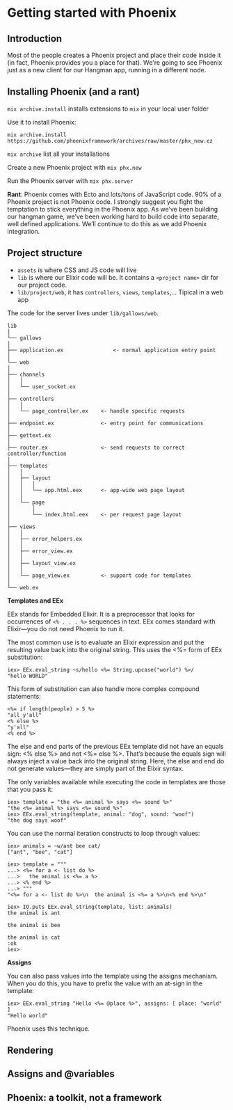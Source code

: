 # Getting started with Phoenix

## Introduction

Most of the people creates a Phoenix project and place their code inside it (in fact, Phoenix provides you a place for that). We're going to see Phoenix just as a new client for our Hangman app, running in a different node.

## Installing Phoenix (and a rant)

`mix archive.install` installs extensions to `mix` in your local user folder

Use it to install Phoenix:

    mix archive.install https://github.com/phoenixframework/archives/raw/master/phx_new.ez

`mix archive` list all your installations

Create a new Phoenix project with `mix phx.new`

Run the Phoenix server with `mix phx.server`

**Rant**: Phoenix comes with Ecto and lots/tons of JavaScript code. 90% of a Phoenix project is not Phoenix code. I strongly suggest you fight the temptation to stick everything in the Phoenix app. As we’ve been building our hangman game, we’ve been working hard to build code into separate, well defined applications. We’ll continue to do this as we add Phoenix integration.

## Project structure

- `assets` is where CSS and JS code will live
- `lib` is where our Elixir code will be. It contains a `<project name>` dir for our project code.
- `lib/project/web`, it has `controllers`, `views`, `templates`,... Tipical in a web app

The code for the server lives under `lib/gallows/web`.

```
lib
│
└── gallows
│
├── application.ex                <- normal application entry point 
│
└── web
│
├── channels
│   │
│   └── user_socket.ex
│
├── controllers
│   │
│   └── page_controller.ex    <- handle specific requests
│
├── endpoint.ex               <- entry point for communications
│
├── gettext.ex
│
├── router.ex                 <- send requests to correct controller/function
│
├── templates
│   │
│   ├── layout
│   │   │
│   │   └── app.html.eex      <- app-wide web page layout
│   │
│   └── page
│       │
│       └── index.html.eex    <- per request page layout
│
├── views
│   │ 
│   ├── error_helpers.ex
│   │
│   ├── error_view.ex
│   │
│   ├── layout_view.ex
│   │
│   └── page_view.ex          <- support code for templates
│
└── web.ex
```

**Templates and EEx**

EEx stands for Embedded Elixir. It is a preprocessor that looks for occurrences of `<% . . . %>` sequences in text. EEx comes standard with Elixir—you do not need Phoenix to run it.

The most common use is to evaluate an Elixir expression and put the resulting value back into the original string. This uses the <%= form of EEx substitution:

```
iex> EEx.eval_string ~s/hello <%= String.upcase("world") %>/
"hello WORLD"
```

This form of substitution can also handle more complex compound statements:

```
<%= if length(people) > 5 %>
"all y'all"
<% else %>
"y'all"
<% end %>
```

The else and end parts of the previous EEx template did not have an equals sign: <% else %> and not <%= else %>. That’s because the equals sign will always inject a value back into the original string. Here, the else and end do not generate values—they are simply part of the Elixir syntax.

The only variables available while executing the code in templates are those that you pass it:

```
iex> template = "the <%= animal %> says <%= sound %>"
"the <%= animal %> says <%= sound %>"
iex> EEx.eval_string(template, animal: "dog", sound: "woof")
"the dog says woof"
```

You can use the normal iteration constructs to loop through values:

```
iex> animals = ~w/ant bee cat/
["ant", "bee", "cat"]

iex> template = """ 
...> <%= for a <- list do %>
...>   the animal is <%= a %>
...> <% end %>
...> """
"<%= for a <- list do %>\n  the animal is <%= a %>\n<% end %>\n"

iex> IO.puts EEx.eval_string(template, list: animals)
the animal is ant

the animal is bee

the animal is cat
:ok
iex>
```

**Assigns**

You can also pass values into the template using the assigns mechanism. When you do this, you have to prefix the value with an at-sign in the template:

```
iex> EEx.eval_string "Hello <%= @place %>", assigns: [ place: "world" ]
"Hello world"
```

Phoenix uses this technique.

## Rendering

## Assigns and @variables

## Phoenix: a toolkit, not a framework

